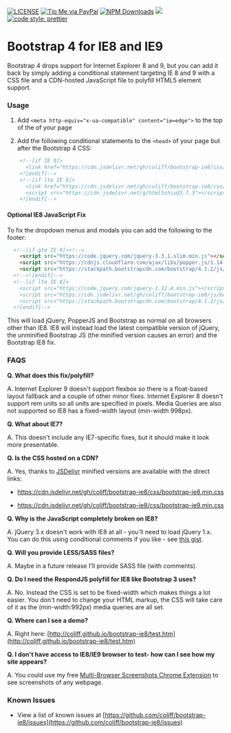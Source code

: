 [![LICENSE](https://img.shields.io/badge/license-MIT-lightgrey.svg)](https://raw.githubusercontent.com/coliff/bootstrap-ie8/master/LICENSE)
[![Tip Me via PayPal](https://img.shields.io/badge/PayPal-tip%20me-green.svg?logo=paypal)](https://www.paypal.me/coliff)
[![NPM Downloads](https://img.shields.io/npm/dt/bootstrap-ie8.svg)](https://www.npmjs.com/package/bootstrap-ie8)
[![](https://data.jsdelivr.com/v1/package/gh/coliff/bootstrap-ie8/badge)](https://www.jsdelivr.com/package/gh/coliff/bootstrap-ie8)
[![code style: prettier](https://img.shields.io/badge/code_style-prettier-ff69b4.svg?style=flat-square)](https://github.com/prettier/prettier)

# Bootstrap 4 for IE8 and IE9

Bootstrap 4 drops support for Internet Explorer 8 and 9, but you can add it back by simply adding a conditional statement targeting IE 8 and 9 with a CSS file and a CDN-hosted JavaScript file to polyfill HTML5 element support.

### Usage

1.  Add `<meta http-equiv="x-ua-compatible" content="ie=edge">` to the top of the <head> of your page

2.  Add the following conditional statements to the `<head>` of your page but after the Bootstrap 4 CSS:

```html
    <!--[if IE 9]>
      <link href="https://cdn.jsdelivr.net/gh/coliff/bootstrap-ie8/css/bootstrap-ie9.min.css" rel="stylesheet">
    <![endif]-->
    <!--[if lte IE 8]>
      <link href="https://cdn.jsdelivr.net/gh/coliff/bootstrap-ie8/css/bootstrap-ie8.min.css" rel="stylesheet">
      <script src="https://cdn.jsdelivr.net/g/html5shiv@3.7.3"></script>
    <![endif]-->
```

#### Optional IE8 JavaScript Fix

To fix the dropdown menus and modals you can add the following to the footer:

```html
  <!--[if gte IE 9]><!-->
    <script src="https://code.jquery.com/jquery-3.3.1.slim.min.js"></script>
    <script src="https://cdnjs.cloudflare.com/ajax/libs/popper.js/1.14.3/umd/popper.min.js"></script>
    <script src="https://stackpath.bootstrapcdn.com/bootstrap/4.1.2/js/bootstrap.min.js"></script>
  <!--<![endif]-->
  <!--[if lte IE 8]>
    <script src="https://code.jquery.com/jquery-1.12.4.min.js"></script>
    <script src="https://cdn.jsdelivr.net/gh/coliff/bootstrap-ie8/js/bootstrap-ie8.js"></script>
    <script src="https://stackpath.bootstrapcdn.com/bootstrap/4.1.2/js/bootstrap.js"></script>
  <![endif]-->
```

This will load jQuery, PopperJS and Bootstrap as normal on all browsers other than IE8.
IE8 will instead load the latest compatible version of jQuery, the unminified Bootstrap JS (the minified version causes an error) and the Bootstrap IE8 fix.

### FAQS

**Q. What does this fix/polyfill?**

A. Internet Explorer 9 doesn't support flexbox so there is a float-based layout fallback and a couple of other minor fixes. Internet Explorer 8 doesn't support rem units so all units are specified in pixels. Media Queries are also not supported so IE8 has a fixed-width layout (min-width 998px).

**Q. What about IE7?**

A. This doesn't include any IE7-specific fixes, but it should make it look more presentable.

**Q. Is the CSS hosted on a CDN?**

A. Yes, thanks to [JSDelivr](https://www.jsdelivr.com/package/gh/coliff/bootstrap-ie8?path=css) minified versions are available with the direct links:

* https://cdn.jsdelivr.net/gh/coliff/bootstrap-ie8/css/bootstrap-ie8.min.css

* https://cdn.jsdelivr.net/gh/coliff/bootstrap-ie8/css/bootstrap-ie9.min.css

**Q. Why is the JavaScript completely broken on IE8?**

A. jQuery 3.x doesn't work with IE8 at all - you'll need to load jQuery 1.x. You can do this using conditional comments if you like - see [this gist](https://gist.github.com/coliff/6012c1dcc5a7c86878b4ce333823527e).

**Q. Will you provide LESS/SASS files?**

A. Maybe in a future release I'll provide SASS file (with comments).

**Q. Do I need the RespondJS polyfill for IE8 like Bootstrap 3 uses?**

A. No. Instead the CSS is set to be fixed-width which makes things a lot easier. You don't need to change your HTML markup, the CSS will take care of it as the (min-width:992px) media queries are all set.

**Q. Where can I see a demo?**

A. Right here: [http://coliff.github.io/bootstrap-ie8/test.htm](http://coliff.github.io/bootstrap-ie8/test.htm)

**Q. I don't have access to IE8/IE9 browser to test- how can I see how my site appears?**

A. You could use my free [Multi-Browser Screenshots Chrome Extension](https://chrome.google.com/webstore/detail/multi-browser-screenshots/dhaknibfbngnmflbejdkliedmjmbjojk) to see screenshots of any webpage.

### Known Issues

* View a list of known issues at [https://github.com/coliff/bootstrap-ie8/issues](https://github.com/coliff/bootstrap-ie8/issues)
